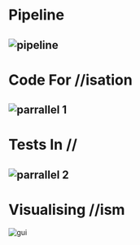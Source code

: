 # Pipeline
![pipeline](https://user-images.githubusercontent.com/15145995/54473653-8618fe80-47d2-11e9-9a5f-284554be8904.png)
---
# Code For //isation
![parrallel 1](https://user-images.githubusercontent.com/15145995/46347575-faf0e580-c643-11e8-8735-eef5d8dccac5.PNG)
---
# Tests In //
![parrallel 2](https://user-images.githubusercontent.com/15145995/46347576-fd533f80-c643-11e8-9d8b-9e81a9889099.PNG)
---
# Visualising //ism 
![gui](https://user-images.githubusercontent.com/15145995/46347577-ff1d0300-c643-11e8-9a4f-064ed3c60a33.PNG)

